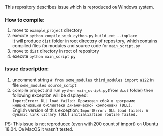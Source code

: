This repository describes issue which is reproduced on Windows system.

### How to compile:

 1. move to `example_project` directory
 2. execute `python compile_with_cython.py build_ext --inplace`
 <br>It will produce `dist` folder in root directory of repository, which contains compiled files for modules and source code for `main_script.py`
 3. move to `dist` directory in root of repository
 4. execute `python main_script.py`
 
### Issue description:

1. uncomment string `# from some_modules.third_modules import a122` in file `some_modules.source_script`
2. compile project and run `python main_script.py`(from `dist` folder) then following exception will be displayed:<br>
`ImportError: DLL load failed: Произошел сбой в программе инициализации библиотеки динамической компоновки (DLL).`<br>
English version of this exception: `ImportError: DLL load failed: A dynamic link library (DLL) initialization routine failed.`

PS: This issue is not reproduced (even with 200 count of import) on Ubuntu 18.04. On MacOS it wasn't tested.
